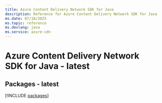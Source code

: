 ```yaml
---
title: Azure Content Delivery Network SDK for Java
description: Reference for Azure Content Delivery Network SDK for Java
ms.date: 07/18/2025
ms.topic: reference
ms.devlang: java
ms.service: azure-cdn
---
```

# Azure Content Delivery Network SDK for Java - latest
## Packages - latest
[!INCLUDE [packages](content-delivery-network-index.md)]